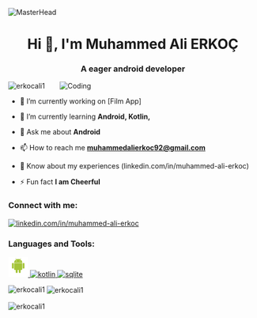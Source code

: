 ![MasterHead](https://1.bp.blogspot.com/-7A4WynwLsMw/XbBpCXG8fHI/AAAAAAAAMt4/uOa1bpLskYgrwGbllhSu2SDj_Mig8SXJQCLcBGAsYHQ/s1600/2000_600px.gif)
<h1 align="center">Hi 👋, I'm Muhammed Ali ERKOÇ</h1>
<h3 align="center">A eager android developer</h3>
<img align="right" alt="Coding" width="400" src="https://www.lambdatest.com/resources/images/news24.gif">


<p align="left"> <img src="https://komarev.com/ghpvc/?username=erkocali1&label=Profile%20views&color=0e75b6&style=flat" alt="erkocali1" /> </p>

- 🔭 I’m currently working on [Film App]

- 🌱 I’m currently learning **Android, Kotlin,**

- 💬 Ask me about **Android**

- 📫 How to reach me **muhammedalierkoc92@gmail.com**

- 📄 Know about my experiences (linkedin.com/in/muhammed-ali-erkoc)

- ⚡ Fun fact **I am Cheerful**

<h3 align="left">Connect with me:</h3>
<p align="left">
<a href="https://linkedin.com/in/linkedin.com/in/muhammed-ali-erkoc" target="blank"><img align="center" src="https://raw.githubusercontent.com/rahuldkjain/github-profile-readme-generator/master/src/images/icons/Social/linked-in-alt.svg" alt="linkedin.com/in/muhammed-ali-erkoc" height="30" width="40" /></a>
</p>

<h3 align="left">Languages and Tools:</h3>
<p align="left"> <a href="https://developer.android.com" target="_blank" rel="noreferrer"> <img src="https://raw.githubusercontent.com/devicons/devicon/master/icons/android/android-original-wordmark.svg" alt="android" width="40" height="40"/> </a> <a href="https://kotlinlang.org" target="_blank" rel="noreferrer"> <img src="https://www.vectorlogo.zone/logos/kotlinlang/kotlinlang-icon.svg" alt="kotlin" width="40" height="40"/> </a> <a href="https://www.sqlite.org/" target="_blank" rel="noreferrer"> <img src="https://www.vectorlogo.zone/logos/sqlite/sqlite-icon.svg" alt="sqlite" width="40" height="40"/> </a> </p>

<p><img align="left" src="https://github-readme-stats.vercel.app/api/top-langs?username=erkocali1&show_icons=true&locale=en&layout=compact" alt="erkocali1" /></p>

<p>&nbsp;<img align="center" src="https://github-readme-stats.vercel.app/api?username=erkocali1&show_icons=true&locale=en" alt="erkocali1" /></p>

<p><img align="center" src="https://github-readme-streak-stats.herokuapp.com/?user=erkocali1&" alt="erkocali1" /></p>
